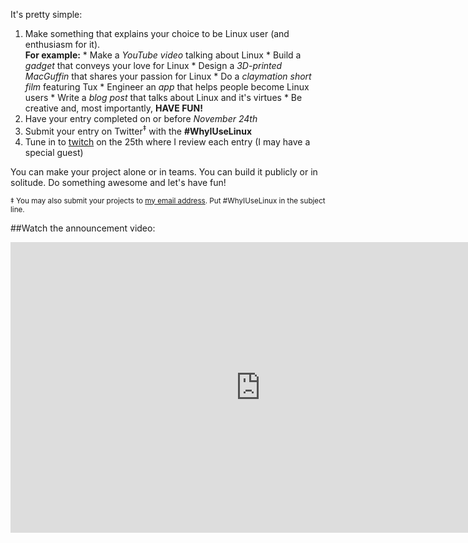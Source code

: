 It's pretty simple:

  1. Make something that explains your choice to be Linux user (and enthusiasm for it).<br>**For example:**
    * Make a *YouTube video* talking about Linux
    * Build a *gadget* that conveys your love for Linux
    * Design a *3D-printed MacGuffin* that shares your passion for Linux
    * Do a *claymation short film* featuring Tux
    * Engineer an *app* that helps people become Linux users
    * Write a *blog post* that talks about Linux and it's virtues
    * Be creative and, most importantly, **HAVE FUN!**
  2. Have your entry completed on or before *November 24th*
  3. Submit your entry on Twitter<sup>&Dagger;</sup> with the **#WhyIUseLinux**
  4. Tune in to [twitch](https://www.twitch.tv/events/VmaDLiZpSj6TzjaLIcsKSQ) on the 25th where I review each entry (I may have a special guest)

You can make your project alone or in teams. You can build it publicly or in solitude. Do something awesome and let's have fun!

<sub>&Dagger; You may also submit your projects to [my email address](mailto://thepixeltux@gmail.com). Put #WhyIUseLinux in the subject line.</sub>

##Watch the announcement video:
<iframe width="800" height="465" src="https://www.youtube.com/embed/yzIyuMFVEIg" frameborder="0" allowfullscreen></iframe>